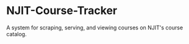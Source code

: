# NJIT-Course-Tracker
A system for scraping, serving, and viewing courses on NJIT's course catalog. 
